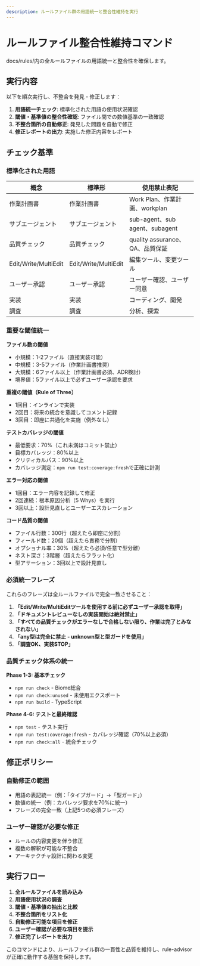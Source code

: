 ```yaml
---
description: ルールファイル群の用語統一と整合性維持を実行
---
```


<!--
Based on ai-coding-project-boilerplate by Shinsuke Kagawa
https://github.com/shinpr/ai-coding-project-boilerplate
-->

# ルールファイル整合性維持コマンド

docs/rules/内の全ルールファイルの用語統一と整合性を確保します。

## 実行内容

以下を順次実行し、不整合を発見・修正します：

1. **用語統一チェック**: 標準化された用語の使用状況確認
2. **閾値・基準値の整合性確認**: ファイル間での数値基準の一致確認  
3. **不整合箇所の自動修正**: 発見した問題を自動で修正
4. **修正レポートの出力**: 実施した修正内容をレポート

## チェック基準

### 標準化された用語

| 概念 | 標準形 | 使用禁止表記 |
|---------|---------------|-------------------|
| 作業計画書 | 作業計画書 | Work Plan、作業計画、workplan |
| サブエージェント | サブエージェント | sub-agent、sub agent、subagent |
| 品質チェック | 品質チェック | quality assurance、QA、品質保証 |
| Edit/Write/MultiEdit | Edit/Write/MultiEdit | 編集ツール、変更ツール |
| ユーザー承認 | ユーザー承認 | ユーザー確認、ユーザー同意 |
| 実装 | 実装 | コーディング、開発 |
| 調査 | 調査 | 分析、探索 |

### 重要な閾値統一

**ファイル数の閾値**
- 小規模：1-2ファイル（直接実装可能）
- 中規模：3-5ファイル（作業計画書推奨）  
- 大規模：6ファイル以上（作業計画書必須、ADR検討）
- 境界値：5ファイル以上で必ずユーザー承認を要求

**重複の閾値（Rule of Three）**
- 1回目：インラインで実装
- 2回目：将来の統合を意識してコメント記録
- 3回目：即座に共通化を実施（例外なし）

**テストカバレッジの閾値**
- 最低要求：70%（これ未満はコミット禁止）
- 目標カバレッジ：80%以上
- クリティカルパス：90%以上
- カバレッジ測定：`npm run test:coverage:fresh`で正確に計測

**エラー対応の閾値**
- 1回目：エラー内容を記録して修正
- 2回連続：根本原因分析（5 Whys）を実行
- 3回以上：設計見直しとユーザーエスカレーション

**コード品質の閾値**
- ファイル行数：300行（超えたら即座に分割）
- フィールド数：20個（超えたら責務で分割）
- オプショナル率：30%（超えたら必須/任意で型分離）
- ネスト深さ：3階層（超えたらフラット化）
- 型アサーション：3回以上で設計見直し

### 必須統一フレーズ

これらのフレーズは全ルールファイルで完全一致させること：

1. **「Edit/Write/MultiEditツールを使用する前に必ずユーザー承認を取得」**
2. **「ドキュメントレビューなしの実装開始は絶対禁止」**
3. **「すべての品質チェックがエラーなしで合格しない限り、作業は完了とみなされない」**
4. **「any型は完全に禁止 - unknown型と型ガードを使用」**
5. **「調査OK、実装STOP」**

### 品質チェック体系の統一

**Phase 1-3: 基本チェック**
- `npm run check` - Biome総合
- `npm run check:unused` - 未使用エクスポート
- `npm run build` - TypeScript

**Phase 4-6: テストと最終確認**
- `npm test` - テスト実行
- `npm run test:coverage:fresh` - カバレッジ確認（70%以上必須）
- `npm run check:all` - 統合チェック

## 修正ポリシー

### 自動修正の範囲
- 用語の表記統一（例：「タイプガード」→「型ガード」）
- 数値の統一（例：カバレッジ要求を70%に統一）
- フレーズの完全一致（上記5つの必須フレーズ）

### ユーザー確認が必要な修正
- ルールの内容変更を伴う修正
- 複数の解釈が可能な不整合
- アーキテクチャ設計に関わる変更

## 実行フロー

1. **全ルールファイルを読み込み**
2. **用語使用状況の調査**
3. **閾値・基準値の抽出と比較**
4. **不整合箇所をリスト化**
5. **自動修正可能な項目を修正**
6. **ユーザー確認が必要な項目を提示**
7. **修正完了レポートを出力**

このコマンドにより、ルールファイル群の一貫性と品質を維持し、rule-advisorが正確に動作する基盤を保持します。